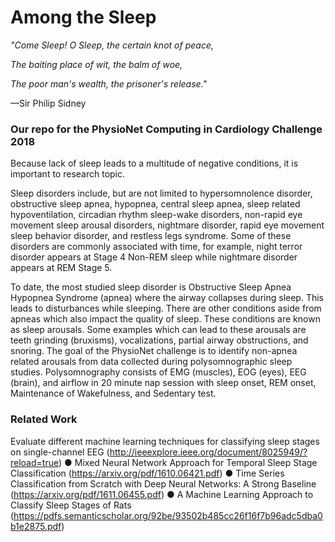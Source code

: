 # Among the Sleep



_"Come Sleep! O Sleep, the certain knot of peace,_

_The baiting place of wit, the balm of woe,_

_The poor man's wealth, the prisoner's release."_

—Sir Philip Sidney






### Our repo for the PhysioNet Computing in Cardiology Challenge 2018




Because lack of sleep leads to a multitude of negative conditions, it is important to research
topic.

Sleep disorders include, but are not limited to hypersomnolence disorder, obstructive sleep
apnea, hypopnea, central sleep apnea, sleep related hypoventilation, circadian rhythm
sleep-wake disorders, non-rapid eye movement sleep arousal disorders, nightmare disorder,
rapid eye movement sleep behavior disorder, and restless legs syndrome. Some of these
disorders are commonly associated with time, for example, night terror disorder appears at
Stage 4 Non-REM sleep while nightmare disorder appears at REM Stage 5.

To date, the most studied sleep disorder is Obstructive Sleep Apnea Hypopnea Syndrome
(apnea) where the airway collapses during sleep. This leads to disturbances while sleeping.
There are other conditions aside from apneas which also impact the quality of sleep. These
conditions are known as sleep arousals. Some examples which can lead to these arousals are
teeth grinding (bruxisms), vocalizations, partial airway obstructions, and snoring.
The goal of the PhysioNet challenge is to identify non-apnea related arousals from data
collected during polysomnographic sleep studies. Polysomnography consists of EMG
(muscles), EOG (eyes), EEG (brain), and airflow in 20 minute nap session with sleep onset,
REM onset, Maintenance of Wakefulness, and Sedentary test.





### Related Work

Evaluate different machine learning techniques for classifying sleep stages on
single-channel EEG (http://ieeexplore.ieee.org/document/8025949/?reload=true)
● Mixed Neural Network Approach for Temporal Sleep Stage Classification
(https://arxiv.org/pdf/1610.06421.pdf)
● Time Series Classification from Scratch with Deep Neural Networks: A Strong Baseline
(https://arxiv.org/pdf/1611.06455.pdf)
● A Machine Learning Approach to Classify Sleep Stages of Rats
(https://pdfs.semanticscholar.org/92be/93502b485cc26f16f7b96adc5dba0b1e2875.pdf)
